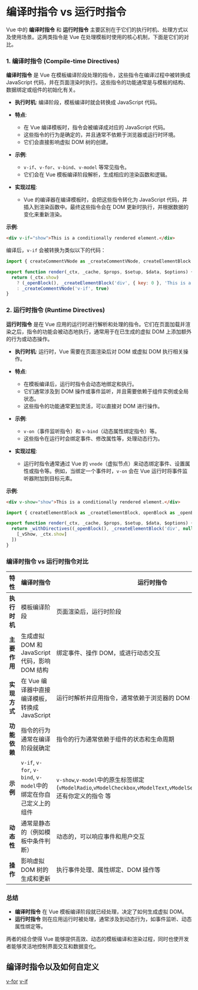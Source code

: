# 编译时指令 vs 运行时指令

Vue 中的 **编译时指令** 和 **运行时指令** 主要区别在于它们的执行时机、处理方式以及使用场景。这两类指令是 Vue 在处理模板时使用的核心机制，下面是它们的对比。

### 1. 编译时指令 (Compile-time Directives)

**编译时指令** 是 Vue 在模板编译阶段处理的指令，这些指令在编译过程中被转换成 JavaScript 代码，并在页面渲染时执行。这些指令的功能通常是与模板的结构、数据绑定或组件的初始化有关。

- **执行时机**: 编译阶段，模板编译时就会转换成 JavaScript 代码。
- **特点**:

  - 在 Vue 编译模板时，指令会被编译成对应的 JavaScript 代码。
  - 这些指令的行为是确定的，并且通常不依赖于浏览器或运行时环境。
  - 它们会直接影响虚拟 DOM 树的创建。

- **示例**:

  - `v-if`、`v-for`、`v-bind`、`v-model` 等常见指令。
  - 它们会在 Vue 模板编译阶段解析，生成相应的渲染函数和逻辑。

- **实现过程**:
  - Vue 的编译器在编译模板时，会把这些指令转化为 JavaScript 代码，并插入到渲染函数中。最终这些指令会在 DOM 更新时执行，并根据数据的变化来重新渲染。

**示例**:

```html
<div v-if="show">This is a conditionally rendered element.</div>
```

编译后，`v-if` 会被转换为类似以下的代码：

```js
import { createCommentVNode as _createCommentVNode, createElementBlock as _createElementBlock, openBlock as _openBlock } from 'vue'

export function render(_ctx, _cache, $props, $setup, $data, $options) {
  return (_ctx.show)
    ? (_openBlock(), _createElementBlock('div', { key: 0 }, 'This is a conditionally rendered element.'))
    : _createCommentVNode('v-if', true)
}
```

### 2. 运行时指令 (Runtime Directives)

**运行时指令** 是在 Vue 应用的运行时进行解析和处理的指令。它们在页面加载并渲染之后，指令的功能会被动态地执行，通常用于在已生成的虚拟 DOM 上添加额外的行为或动态操作。

- **执行时机**: 运行时，Vue 需要在页面渲染后对 DOM 或虚拟 DOM 执行相关操作。
- **特点**:

  - 在模板编译后，运行时指令会动态地绑定和执行。
  - 它们通常涉及到 DOM 操作或事件监听，并且需要依赖于组件实例或全局状态。
  - 这些指令的功能通常更加灵活，可以直接对 DOM 进行操作。

- **示例**:

  - `v-on`（事件监听指令）和 `v-bind`（动态属性绑定指令）等。
  - 这些指令在运行时会绑定事件、修改属性等，处理动态行为。

- **实现过程**:
  - 运行时指令通常通过 Vue 的 `vnode`（虚拟节点）来动态绑定事件、设置属性或指令等。例如，当绑定一个事件时，`v-on` 会在 Vue 运行时将事件监听器附加到目标元素。

**示例**:

```html
<div v-show="show">This is a conditionally rendered element.</div>
```

```js
import { createElementBlock as _createElementBlock, openBlock as _openBlock, vShow as _vShow, withDirectives as _withDirectives } from 'vue'

export function render(_ctx, _cache, $props, $setup, $data, $options) {
  return _withDirectives((_openBlock(), _createElementBlock('div', null, 'This is a conditionally rendered element.', 512 /* NEED_PATCH */)), [
    [_vShow, _ctx.show]
  ])
}
```

### 编译时指令 vs 运行时指令对比

| 特性         | 编译时指令                                                       | 运行时指令                                                                                                                          |
| ------------ | ---------------------------------------------------------------- | ----------------------------------------------------------------------------------------------------------------------------------- |
| **执行时机** | 模板编译阶段                                                     | 页面渲染后，运行时阶段                                                                                                              |
| **主要作用** | 生成虚拟 DOM 和 JavaScript 代码，影响 DOM 结构                   | 绑定事件、操作 DOM，或进行动态交互                                                                                                  |
| **实现方式** | 在 Vue 编译器中直接编译模板，转换成 JavaScript                   | 运行时解析并应用指令，通常依赖于浏览器的 DOM 操作                                                                                   |
| **功能依赖** | 指令的行为通常在编译阶段就确定                                   | 指令的行为通常依赖于组件的状态和生命周期                                                                                            |
| **示例**     | `v-if`, `v-for`, `v-bind`, `v-model`中的绑定在你自己定义上的组件 | `v-show`,`v-model`中的原生标签绑定 (`vModelRadio`,`vModelCheckbox`,`vModelText`,`vModelSelect`,`vModelDynamic`) 还有你定义的指令 等 |
| **动态性**   | 通常是静态的（例如模板中条件判断）                               | 动态的，可以响应事件和用户交互                                                                                                      |
| **操作**     | 影响虚拟 DOM 树的生成和更新                                      | 执行事件处理、属性绑定、DOM 操作等                                                                                                  |

### 总结

- **编译时指令** 在 Vue 模板编译阶段就已经处理，决定了如何生成虚拟 DOM。
- **运行时指令** 则在应用运行时被处理，通常涉及到动态行为，如事件监听、动态属性绑定等。

两者的结合使得 Vue 能够提供高效、动态的模板编译和渲染过程，同时也使开发者能够灵活地控制界面交互和数据变化。

## 编译时指令以及如何自定义

[v-for](https://github.com/vuejs/core/blob/a23fb59e83c8b65b27eaa21964c8baa217ab0573/packages/compiler-core/src/transforms/vFor.ts)
[v-if](https://github.com/vuejs/core/blob/a23fb59e83c8b65b27eaa21964c8baa217ab0573/packages/compiler-core/src/transforms/vIf.ts)

